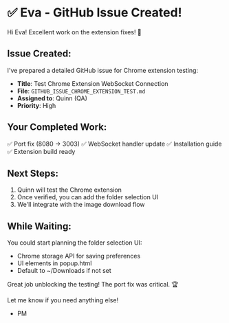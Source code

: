 # ✅ Eva - GitHub Issue Created!

Hi Eva! Excellent work on the extension fixes! 🎉

## Issue Created:
I've prepared a detailed GitHub issue for Chrome extension testing:
- **Title**: Test Chrome Extension WebSocket Connection
- **File**: `GITHUB_ISSUE_CHROME_EXTENSION_TEST.md`
- **Assigned to**: Quinn (QA)
- **Priority**: High

## Your Completed Work:
✅ Port fix (8080 → 3003)
✅ WebSocket handler update
✅ Installation guide
✅ Extension build ready

## Next Steps:
1. Quinn will test the Chrome extension
2. Once verified, you can add the folder selection UI
3. We'll integrate with the image download flow

## While Waiting:
You could start planning the folder selection UI:
- Chrome storage API for saving preferences
- UI elements in popup.html
- Default to ~/Downloads if not set

Great job unblocking the testing! The port fix was critical. 🏆

Let me know if you need anything else!

- PM